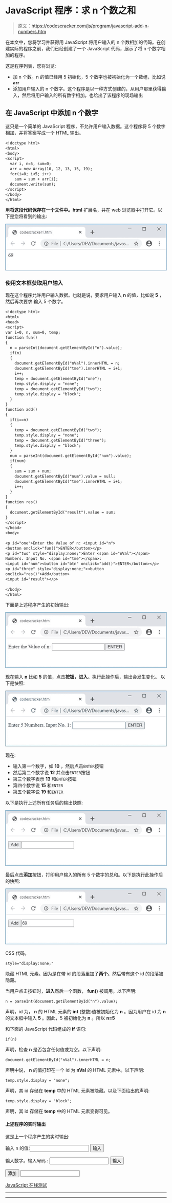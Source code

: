 # JavaScript 程序：求 n 个数之和

> 原文：<https://codescracker.com/js/program/javascript-add-n-numbers.htm>

在本文中，您将学习并获得用 JavaScript 将用户输入的 n 个数相加的代码。在创建实际的程序之前，我们已经创建了一个 JavaScript 代码，展示了将 n 个数字相加的程序。

这是程序列表，您将浏览:

*   加 n 个数。n 的值已经用 5 初始化，5 个数字也被初始化为一个数组，比如说 **arr**
*   添加用户输入的 n 个数字。这个程序是以一种方式创建的，从用户那里获得输入，然后将用户输入的所有数字相加。也给出了该程序的现场输出

## 在 JavaScript 中添加 n 个数字

这只是一个简单的 JavaScript 程序，不允许用户输入数据。这个程序将 5 个数字相加，并将答案写成一个 HTML 输出。

```
<!doctype html>
<html>
<body>
<script>
  var i, n=5, sum=0;
  arr = new Array(10, 12, 13, 15, 19);
  for(i=0; i<5; i++)
    sum = sum + arr[i];
  document.write(sum);
</script>
</body>
</html>
```

用**将这段代码保存在一个文件中。html** 扩展名，并在 web 浏览器中打开它。以下是您将看到的输出:

![javascript program add n numbers](img/fa24205fbe9a833298be2d087a72a714.png)

### 使用文本框获取用户输入

现在这个程序允许用户输入数据。也就是说，要求用户输入 **n** 的值，比如说 **5** ，然后再次要求 输入 5 个数字。

```
<!doctype html>
<html>
<head>
<script>
var i=0, n, sum=0, temp;
function fun()
{
  n = parseInt(document.getElementById("n").value);
  if(n)
  {
    document.getElementById("nVal").innerHTML = n;
    document.getElementById("tme").innerHTML = i+1;
    i++;
    temp = document.getElementById("one");
    temp.style.display = "none";
    temp = document.getElementById("two");
    temp.style.display = "block";
  }
}
function add()
{
  if(i==n)
  {
    temp = document.getElementById("two");
    temp.style.display = "none";
    temp = document.getElementById("three");
    temp.style.display = "block";
  }
  num = parseInt(document.getElementById("num").value);
  if(num)
  {
    sum = sum + num;
    document.getElementById("num").value = null;
    document.getElementById("tme").innerHTML = i+1;
    i++;
  }
}
function res()
{
  document.getElementById("result").value = sum;
}
</script>
</head>
<body>

<p id="one">Enter the Value of n: <input id="n">
<button onclick="fun()">ENTER</button></p>
<p id="two" style="display:none;">Enter <span id="nVal"></span> 
Numbers. Input No. <span id="tme"></span>: 
<input id="num"><button id="btn" onclick="add()">ENTER</button></p>
<p id="three" style="display:none;"><button onclick="res()">Add</button>
<input id="result"></p>

</body>
</html>
```

下面是上述程序产生的初始输出:

![add n numbers javascript](img/25e726c92eb3778b7ddba337563a8e7d.png)

现在输入 **n** 比如 **5** 的值，点击**按钮，进入**。执行此操作后，输出会发生变化。 以下是快照:

![add n numbers in javascript](img/2177504f6df18ec9009a221c01a7f4fe.png)

现在:

*   输入第一个数字，如 **10** ，然后点击`ENTER`按钮
*   然后第二个数字说 **12** 并点击`ENTER`按钮
*   第三个数字表示 **13** 和`ENTER`按钮
*   第四个数字说 **15** 和`ENTER`
*   第五个数字说 **19** 和`ENTER`

以下是执行上述所有任务后的输出快照:

![find sum of n numbers javascript](img/634d75de9477980ec6d5923e69abfdd0.png)

最后点击**添加**按钮，打印用户输入的所有 5 个数字的总和。以下是执行此操作后的快照:

![javascript sum of n numbers](img/b1556e31f126ca29cf9f0c4f195ae766.png)

CSS 代码，

```
style="display:none;"
```

隐藏 HTML 元素。因为是在带 id 的段落里加了**两个**。然后带有这个 id 的段落被隐藏。

当用户点击按钮时，**进入**然后一个函数， **fun()** 被调用。以下声明:

```
n = parseInt(document.getElementById("n").value);
```

声明，id 为， **n** 的 HTML 元素的 **int** (整数)值被初始化为 **n** 。因为用户在 id 为 **n** 的文本框中输入 **5** 。因此，5 被初始化为 **n** 。所以 **n=5**

和下面的 JavaScript 代码组成的 **if** 语句:

```
if(n)
```

声明，检查 **n** 是否包含任何值或为空。以下声明:

```
document.getElementById("nVal").innerHTML = n;
```

声明中说， **n** 的值打印在一个 id 为 **nVal** 的 HTML 元素中。以下声明:

```
temp.style.display = "none";
```

声明，其 id 存储在 **temp** 中的 HTML 元素被隐藏。以及下面给出的声明:

```
temp.style.display = "block";
```

声明，其 id 存储在 **temp** 中的 HTML 元素变得可见。

#### 上述程序的实时输出

这是上一个程序产生的实时输出:

输入 n 的值:<input id="n"> <button onclick="fun()">输入</button>

输入数字。输入号码 : <input id="num"> <button id="btn" onclick="add()">输入</button>

<button onclick="res()">添加</button> <input id="result">

[JavaScript 在线测试](/exam/showtest.php?subid=6)

* * *

* * *